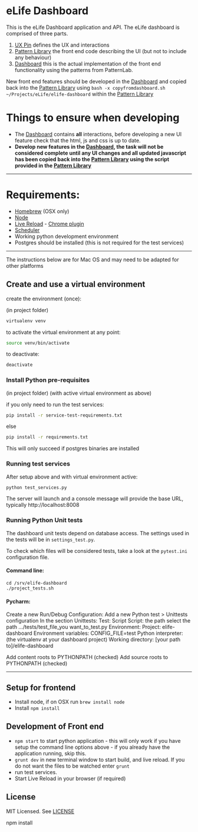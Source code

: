 # eLife Dashboard

This is the eLife Dashboard application and API. The eLife dashboard is comprised of three parts.

1. [UX Pin](https://live.uxpin.com/593d5793b51645bc5dfb5a0a5ab7629065ef1743#/pages/22041535/sitemap) defines the UX and interactions
1. [Pattern Library](https://github.com/digirati-co-uk/elife-monitoring-dashboard-frontend) the front end code describing the UI (but not to include any behaviour)
1. [Dashboard](https://github.com/elifesciences/elife-dashboard) this is the actual implementation of the front end functionality using the patterns from PatternLab.

New front end features should be developed in the [Dashboard](https://github.com/elifesciences/elife-dashboard) and copied back into the [Pattern Library](https://github.com/digirati-co-uk/elife-monitoring-dashboard-frontend) using ```bash -x copyfromdashboard.sh ~/Projects/eLife/elife-dashboard``` within the [Pattern Library](https://github.com/digirati-co-uk/elife-monitoring-dashboard-frontend)

# Things to ensure when developing

* The [Dashboard](https://github.com/elifesciences/elife-dashboard) contains **all** interactions, before developing a new UI feature check that the html, js and css is up to date.
* **Develop new features in the [Dashboard](https://github.com/elifesciences/elife-dashboard), the task will not be considered complete until any UI changes and all updated javascript has been copied back into the [Pattern Library](https://github.com/digirati-co-uk/elife-monitoring-dashboard-frontend) using the script provided in the [Pattern Library](https://github.com/digirati-co-uk/elife-monitoring-dashboard-frontend)**


---

# Requirements:

* [Homebrew](http://brew.sh/) (OSX only)
* [Node](https://nodejs.org/en/)
* [Live Reload](http://livereload.com/) - [Chrome plugin](https://chrome.google.com/webstore/detail/livereload/jnihajbhpnppcggbcgedagnkighmdlei)
* [Scheduler](https://github.com/elifesciences/elife-article-scheduler)  
* Working python development environment
* Postgres should be installed (this is not required for the test services)

---


The instructions below are for Mac OS and may need to be adapted for other platforms

## Create and use a virtual environment

create the environment (once):

(in project folder)
```bash
virtualenv venv
```

to activate the virtual environment at any point:

```bash
source venv/bin/activate
```

to deactivate:

```bash
deactivate
```

### Install Python pre-requisites

(in project folder)
(with active virtual environment as above)

if you only need to run the test services:
```bash
pip install -r service-test-requirements.txt

```

else

```bash
pip install -r requirements.txt
```
This will only succeed if postgres binaries are installed


### Running test services

After setup above and with virtual environment active:

```bash
python test_services.py
```

The server will launch and a console message will provide the base URL, typically http://localhost:8008

### Running Python Unit tests

The dashboard unit tests depend on database access. The settings used in the tests will be in `settings_test.py`.

To check which files will be considered tests, take a look at the `pytest.ini` configuration file.

#### Command line:

```
cd /srv/elife-dashboard 
./project_tests.sh
```

#### Pycharm:

Create a new Run/Debug Configuration:
Add a new Python test > Unittests configuration
In the section
Unittests:
    Test: Script
    Script: the path select the path .../tests/test_file_you want_to_test.py
Environment:
    Project: elife-dashboard
    Environment variables: CONFIG_FILE=test
    Python interpreter: (the virtualenv at your dashboard project)
    Working directory: [your path to]/elife-dashboard

Add content roots to PYTHONPATH (checked)
Add source roots to PYTHONPATH (checked)

---

## Setup for frontend 
* Install node, if on OSX run ```brew install node```
* Install ```npm install```


## Development of Front end

* ```npm start``` to start python application - this will only work if you have setup the command line options above - if you already have the application running, skip this.
* ```grunt dev``` in new terminal window to start build, and live reload. If you do not want the files to be watched enter ```grunt```
* run test services.
* Start Live Reload in your browser (if required)



## License

MIT Licensed. See [LICENSE](LICENSE)

npm install
